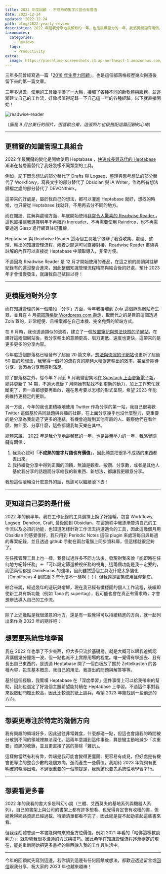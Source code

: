 ```yaml
---
title: 2022 年度回顧 - 不成熟的隻字片語也有價值
date: 2022-12-24
updated: 2022-12-24
path: blog/2022-yearly-review
description: 2022 年是我分享地最頻繁的一年，也是最無壓力的一年，我感覺關鍵有兩個，一、我真心認可「不成熟的隻字片語也有價值」，因此願意把很多不成熟的東西都丟出來。二、我持續從分享中得到正面的回饋，無論是觀看、按讚、分享數，或者是其他人基於我分享的話題而分享給我的新東西、新想法，都讓我更願意分享。
taxonomies:
  categories: 
    - Reviews
  tags: 
    - Productivity
extra:
  image: https://pinchlime-screenshots.s3.ap-northeast-1.amazonaws.com/2022-review-1200_iTja5i.webp
---
```


三年多前曾經寫過一篇「[2018 年生產力回顧](/2019/02/11/2018-productivity-review/)」，也是這個部落格經歷幾次搬遷後留下來的第一篇文章。

三年多過去，使用的工具幾乎換了一大輪，接觸了各種不同的新軟體與服務，並逐漸建立自己的工作流，好像很值得記錄一下自己這一年的各種經驗。以下就直接開始！

<img src="https://pinchlime-screenshots.s3.ap-northeast-1.amazonaws.com/2022-review_4bQHpT.webp" loading="lazy" alt="readwise-reader" align=center />

（_圖是 9 月台東行的照片，很喜歡台東，這張照片也很搭配這篇回顧的心情_）

<!-- more -->
---

## 更精簡的知識管理工具組合

2022 年最關鍵的變化是開始使用 Heptabase ，[快速成長與迭代的 Heptabase](/blog/heptabase-has-already-become-my-favorite-pkm-tool/) 漸漸在各層面替代了我好幾樣不同類型的工具。

例如，記下閃念想法的部分替代了 Drafts 與 Logseq，整理與思考想法的部分替代了 Workflowy，寫長文字的部分替代了 Obsidian 與 iA Writer，作為所有想法歸檔之處的部分替代了 DEVONthink。

這帶來的好處是，屬於我自己的想法，都可以灌進 Heptabase 就好，想找的時候，也只要從 Heptabase 找就好，不用再去分不同的地方。

而在閱讀、註解與處理方面，年底開始使用[非常令人驚喜的 Readwise Reader ](/blog/readwise-reader-introduction/)，這也直接讓我選擇明年不再續約 Inoreader、不再需要使用 Raindrop，也不再需要透過 Glasp 進行網頁註記畫線。

Heptabase 與 Readwise Reader 這兩個工具幾乎包辦了我從收集、處理、整理、輸出的知識管理流程，兩者之間還可以直接對接，Readwise Reader 畫線與註解的內容可以直接從 Heptabase 中讀取導入，非常方便。

不過因為 Readwise Reader 是 12 月才開始使用的產品，在這之前的閱讀與註解紀錄有的還沒整合進來，因此整個知識管理流程精簡與結合後的好處，預計 2023 年才會慢慢發生，就讓我自己拭目以待！

---

## 更積極地對外分享

而在知識管理的另一個階段「分享」方面，今年我接觸到 Zola 這個靜態網站產生器，並且在 4 月[把部落格從 Wordpress.com 搬走](/blog/rebuilt-pinchlime/)，取而代之的是目前這個透過 Zola 蓋的，非常輕便、且檔案都在自己本機、完全免費的架站方式。

在 6 月時，我也透過類似的流程，建立了一個[放置筆記與想法快照的子網站](/blog/built-pinchlime-notes/)，在建好這兩個網站後，我分享輸出的意願更高、阻力更低、速度也更快，這帶來的是更多更多的分享內容。

今年度這個部落格已經發布了超過 20 篇文章，[想法與快照的子網站](https://notes.pinchlime.com/)也更新了超過 50 篇的短想法，我覺得一個好的流程真的能夠大幅促進輸出的效率，甚至會期待分享、會因為分享而感到滿足。

除了部落格之外，從今年 2 月到 6 月我蠻密集地[在 Substack 上面更新電子報](https://pinchlime.substack.com/)，總共更新了 14 期，不過大概從 7 月開始有點找不到更新的動力，加上工作繁忙就斷更了，但一直都想要再重啟，還在思考要以怎樣的形式呈現，希望 2023 年能夠維持更穩定的更新。

另一方面，今年的我也更積極地使用 Twitter 作為分享的第一站，我自己很喜歡 Twitter 這個基於共同話題與興趣的社群，在上面分享幾乎也沒什麼壓力，更重要的是分享為我創造了更多的連結，有機會追蹤到其他有趣的人、觀察他們在看什麼、做什麼、分享什麼，這些都讓我每天樂在其中。

總體來說， 2022 年是我分享地最頻繁的一年，也是最無壓力的一年，我感覺關鍵有兩個：

1. 我真心認可「**不成熟的隻字片語也有價值**」，因此願意把很多不成熟的東西都丟出來。
2. 我持續從分享中得到正面的回饋，無論是觀看、按讚、分享數，或者是其他人基於我分享的話題而分享給我的新東西、新想法，都讓我更願意分享。

我想這個滾輪沒什麼意外的話，應該可以繼續滾下去！

---

## 更知道自己要的是什麼

2022 年的前半年，我在工作記錄的工具選擇上換了好幾輪，包含 Workflowy, Logseq, Dendron, Craft, 最後回到 Obsidian，在這過程中我逐漸釐清自己的工作流以及必須的功能，也知道怎樣針對工作流去挑選適合的工具，因此這幾個月用 Obsidian 的感覺很好，我只用到 Periodic Notes 這個 plugin 來處理每日與每週的專案紀錄，並且透過 github 手動在兩台電腦上同步資料庫，但這樣就很足夠了。

在任務管理工具上也一樣，我嘗試過許多不同方法後，發現對我來說「能即時在任何地方紀錄任務」＋「可以設定篩選檢視任務的視角」這兩個功能是我一定要的，而這兩個都是 OmniFocus 的強項，因此雖然這個工具沒什麼太多變化（OmniFocus 4 到底跟 3 有什麼不一樣啊！！）但我還是密集使用且仰賴它。

綜合來說，經過幾年的遊玩與嚐鮮，現在我已經有蠻穩固的個人工作流程，後續即使新工具有新功能（例如 Tana 的 supertag），我可能也會在真正有需求時，才會想辦法導入自己的工作流。

---

除了上述幾點是我很滿意的地方，還是有一些覺得可以持續精進的方向，就一起列出來作為 2023 年的期許吧：

## 想要更系統性地學習

我在 2022 年也學了不少東西，但大多只流於基礎層，就是大概可以跟我爸媽認真講個幾分鐘炫一波，但一點也派不上實際用場的程度。唯一覺得有學進去、且有長出自己東西的，是透過 Heptabase 開了一個白板放了關於 Zettelkasten 的各種內容，包含基本概念、我自己的用法、我提出的問題與解答等等。

基於這個經驗，我驚嘆 Heptabase 在「深度學習」這件事情上可以給我帶來的幫助，因此也選定了好幾個主題希望能持續在 Heptabase 上學習。不過這件事對我來說啟動門檻比較高，因此比較流於紙上談兵，希望 2023 年能找到一些前進的方向。

---

## 想要更專注於特定的幾個方向

我有興趣的領域好多，因此過往非常雜食，什麼都碰一點，但這也會讓我的時間被分散到不同的領域裡無法深化。這兩年意識到這件事後，算是蠻主動地減少「次重要」資訊的收錄，並且更直接了當的排除「雜訊」。

這樣做當然有利有弊，弊端是我可能會變得更僵固、更容易有成見，但好處是有機會更專注的整合少數的幾個方向，進而產生一些價值。我期待 2023 年能夠有更明確的輪廓出現，不過很重要的一個前提是，我應該也要先系統性地學習才行。

---

## 想要看更多書

2022 年的我看的書大多是科幻小說（三體、艾西莫夫的基地系列與機器人系列），自己的書架上與公司的書架上都有許多想看、也覺得肯定會有收穫的書，但總覺得網路資訊已經過載、待讀清單都看不完了，因此總是提不起勁拿起這些書來看。

但我深刻體會過一本書能夠帶來的全方位價值，例如 2021 年看的「哈佛這樣教談判力」，就影響我很多溝通的方式與技巧。因此希望在知識管理流程逐漸穩定的現在，能夠重新開始把更多書裡的東西融入我的工作與生活中。

---

今年的回顧就先寫到這邊，若你讀到這邊有任何回饋或想法，都歡迎透過留言或[回信](mailto:mimir@hey.com)跟我分享，祝大家的 2023 年也越來越棒！